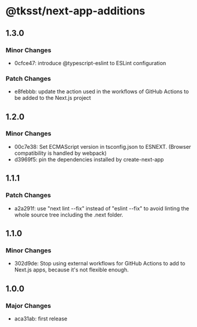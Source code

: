 # @tksst/next-app-additions

## 1.3.0

### Minor Changes

-   0cfce47: introduce @typescript-eslint to ESLint configuration

### Patch Changes

-   e8febbb: update the action used in the workflows of GitHub Actions to be added to the Next.js project

## 1.2.0

### Minor Changes

-   00c7e38: Set ECMAScript version in tsconfig.json to ESNEXT. (Browser compatibility is handled by webpack)
-   d3969f5: pin the dependencies installed by create-next-app

## 1.1.1

### Patch Changes

-   a2a291f: use "next lint --fix" instead of "eslint --fix" to avoid linting the whole source tree including the .next folder.

## 1.1.0

### Minor Changes

-   302d9de: Stop using external workflows for GitHub Actions to add to Next.js apps, because it's not flexible enough.

## 1.0.0

### Major Changes

-   aca31ab: first release

